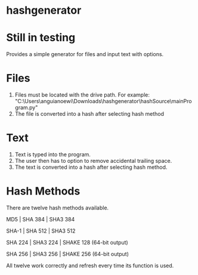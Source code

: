 # hashgenerator
# Still in testing
Provides a simple generator for files and input text with options.

# Files
1) Files must be located with the drive path. For example: 
"C:\Users\anguianoewi\Downloads\hashgenerator\hashSource\mainProgram.py"
2) The file is converted into a hash after selecting hash method

# Text
1) Text is typed into the program.
2) The user then has to option to remove accidental trailing space.
3) The text is converted into a hash after selecting hash method.

# Hash Methods

There are twelve hash methods available.

MD5     |  SHA 384   |  SHA3 384

SHA-1   |  SHA 512   |  SHA3 512

SHA 224 |  SHA3 224  |  SHAKE 128 (64-bit output)

SHA 256 |  SHA3 256  |  SHAKE 256 (64-bit output)

All twelve work correctly and refresh every time its function is used.
 
